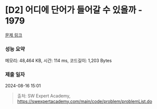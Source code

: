 # [D2] 어디에 단어가 들어갈 수 있을까 - 1979 

[문제 링크](https://swexpertacademy.com/main/code/problem/problemDetail.do?contestProbId=AV5PuPq6AaQDFAUq) 

### 성능 요약

메모리: 48,464 KB, 시간: 114 ms, 코드길이: 1,203 Bytes

### 제출 일자

2024-08-16 15:01



> 출처: SW Expert Academy, https://swexpertacademy.com/main/code/problem/problemList.do